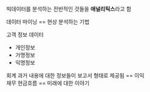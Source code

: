 빅데이터를 분석하는 전반적인 것들을 **애널리틱스**라고 함 <br>

데이터 마이닝 == 현상 분석하는 기법 <br>

고객 정보 데이터<br>
- 개인정보<br>
- 가명정보<br>
- 익명정보<br>

회계 과거 내용에 대한 정보들이 보고서 형태로 제공됨 == 이익 <br>
재무 현금흐름 == 미래에 대한 이야기<br>
